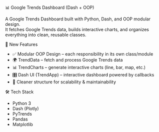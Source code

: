 📊 Google Trends Dashboard (Dash + OOP)

A Google Trends Dashboard built with Python, Dash, and OOP modular design.  
It fetches Google Trends data, builds interactive charts, and organizes everything into clean, reusable classes.

🚀 New Features
- ✅ Modular OOP Design – each responsibility in its own class/module
- 🌍 TrendData – fetch and process Google Trends data
- 📊 TrendCharts – generate interactive charts (line, bar, map, etc.)
- 🎛 Dash UI (TrendApp) – interactive dashboard powered by callbacks
- 🔎 Cleaner structure for scalability & maintainability

🛠️ Tech Stack
- Python 3
- Dash (Plotly)
- PyTrends
- Pandas
- Matplotlib
